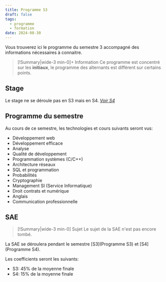 ```yaml
---
title: Programme S3
draft: false
tags:
  - programme
  - formation
date: 2024-08-30
---
```

Vous trouverez ici le programme du semestre 3 accompagné des informations nécessaires à connaitre.

> [!Summary|wide-3 min-0]+ Information
> Ce programme est concentré sur les **initiaux**, le programme des alternants est différent sur certains points.
## Stage

Le stage ne se déroule pas en S3 mais en S4.
*[Voir S4](Programme%20S4.md)*

## Programme du semestre

Au cours de ce semestre, les technologies et cours suivants seront vus:
- Développement web
- Développement efficace
- Analyse
- Qualité de développement
- Programmation systèmes (C/C++)
- Architecture réseaux
- SQL et programmation
- Probabilités
- Cryptographie
- Management SI (Service Informatique)
- Droit contrats et numérique
- Anglais
- Communication professionnelle

## SAE

> [!Summary|wide-3 min-0] Sujet
> Le sujet de la SAE n'est pas encore tombé.

La SAE se déroulera pendant le semestre [S3](Programme S3) et [S4](Programme S4).

Les coefficients seront les suivants:
- S3: 45% de la moyenne finale
- S4: 15% de la moyenne finale